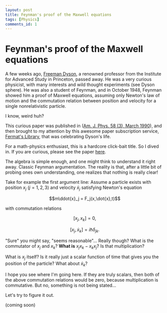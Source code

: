 ```yaml
---
layout: post
title: Feynman's proof of the Maxwell equations
tags: [Physics]
comments_id: 1
---
```

# Feynman's proof of the Maxwell equations

A few weeks ago, [Freeman Dyson](https://en.wikipedia.org/wiki/Freeman_Dyson), a renowned professor from the Institute for Advanced Study in Princeton, passed away. He was a very curious physicist, with many interests and wild thought experiments (see Dyson sphere). He was also a student of Feynman, and in October 1948, Feynman showed him a proof of Maxwell equations, assuming only Newton's law of motion and the commutation relation between position and velocity for a single nonrelativistic particle.

I know, weird huh?

This curious paper was published in ([Am. J. Phys. 58 (3), March 1990](https://aapt.scitation.org/doi/10.1119/1.16188)), and then brought to my attention by this awesome paper subscription service, [Fermat's Library](https://fermatslibrary.com/), that was celebrating Dyson's life.

For a math-physics enthusiast, this is a hardcore click-bait title. So I dived in. If you are curious, please see the paper [here](https://fermatslibrary.com/s/feynmans-proof-of-the-maxwell-equations).   

The algebra is simple enough, and one might think to understand it right away. Classic Feynman argumentation. The reality is that, after a little bit of probing ones own understanding, one realizes that nothing is really clear!

Take for example the first argument line:
Assume a particle exists with position $x_j\ (j=1,2,3)$ and velocity $\dot{x}_j$ satisfying Newton's equation

$$m\ddot{x}_j = F_j(x,\dot{x},t)$$

with commutation relations

$$[x_j, x_k] = 0,$$

$$[x_j, \dot{x}_k] = i\hbar \delta_{jk}.$$

"Sure" you might say, "seems reasonable"... Really though?
What is the commutator of $x_j$ and $x_k$? **What is** $x_jx_k - x_kx_j$? Is that multiplication?

What is $x_j$ itself? Is it really just a scalar function of time that gives you the position of the particle? What about $\dot{x}_k$?

I hope you see where I'm going here. If they are truly scalars, then both of the above commutation relations would be zero, because multiplication is commutative. But no, something is not being stated...

Let's try to figure it out.

(coming soon)

